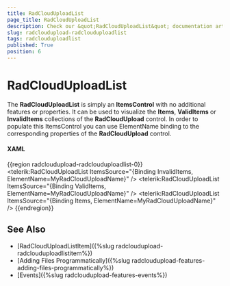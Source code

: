 ```yaml
---
title: RadCloudUploadList
page_title: RadCloudUploadList
description: Check our &quot;RadCloudUploadList&quot; documentation article for the RadCloudUpload WPF control.
slug: radcloudupload-radclouduploadlist
tags: radclouduploadlist
published: True
position: 6
---
```


# RadCloudUploadList

The __RadCloudUploadList__ is simply an __ItemsControl__ with no additional features or properties. It can be used to visualize the __Items__, __ValidItems__ or __InvalidItems__ collections of the __RadCloudUpload__ control. In order to populate this ItemsControl you can use ElementName binding to the corresponding properties of the __RadCloudUpload__ control.      

#### __XAML__
{{region radcloudupload-radclouduploadlist-0}}
    <telerik:RadCloudUploadList ItemsSource="{Binding InvalidItems, ElementName=MyRadCloudUploadName}" />
    <telerik:RadCloudUploadList ItemsSource="{Binding ValidItems, ElementName=MyRadCloudUploadName}" />
    <telerik:RadCloudUploadList ItemsSource="{Binding Items, ElementName=MyRadCloudUploadName}" />
{{endregion}}

## See Also
* [RadCloudUploadListItem]({%slug radcloudupload-radclouduploadlistitem%})
* [Adding Files Programmatically]({%slug radcloudupload-features-adding-files-programmatically%})
* [Events]({%slug radcloudupload-features-events%})